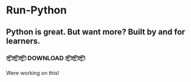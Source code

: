 # Run-Python
## Python is great. But want more? Built by and for learners.


### 📦📦📦 DOWNLOAD 📦📦📦
Were working on this!
